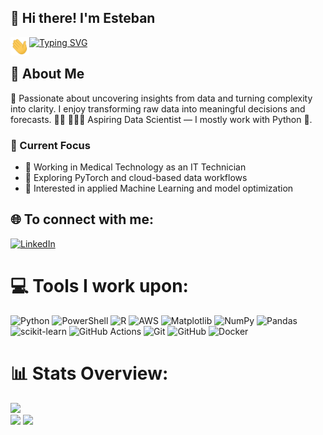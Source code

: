 ## 👋 Hi there! I'm Esteban

<img src="https://raw.githubusercontent.com/ABSphreak/ABSphreak/master/gifs/Hi.gif" width="30px" alt="wave" align="left"/>  


[![Typing SVG](https://readme-typing-svg.herokuapp.com?color=00FF00&vCenter=true&width=500&lines=Data+Science+Engineering+Student)](https://git.io/typing-svg)

## 💫 About Me

🔎 Passionate about uncovering insights from data and turning complexity into clarity. I enjoy transforming raw data into meaningful decisions and forecasts. 🚀💡
👨🏻‍💻 Aspiring Data Scientist — I mostly work with Python 🐍.

### 🎯 Current Focus

- 🔭 Working in Medical Technology as an IT Technician  
- 🌱 Exploring PyTorch and cloud-based data workflows  
- 🤖 Interested in applied Machine Learning and model optimization


## 🌐 To connect with me:
[![LinkedIn](https://img.shields.io/badge/LinkedIn-%230077B5.svg?logo=linkedin&logoColor=white)](https://linkedin.com/in/www.linkedin.com/in/esteban-rm) 

# 💻 Tools I work upon:
![Python](https://img.shields.io/badge/python-3670A0?style=for-the-badge&logo=python&logoColor=ffdd54) ![PowerShell](https://img.shields.io/badge/PowerShell-%235391FE.svg?style=for-the-badge&logo=powershell&logoColor=white) ![R](https://img.shields.io/badge/r-%23276DC3.svg?style=for-the-badge&logo=r&logoColor=white) ![AWS](https://img.shields.io/badge/AWS-%23FF9900.svg?style=for-the-badge&logo=amazon-aws&logoColor=white) ![Matplotlib](https://img.shields.io/badge/Matplotlib-%23ffffff.svg?style=for-the-badge&logo=Matplotlib&logoColor=black) ![NumPy](https://img.shields.io/badge/numpy-%23013243.svg?style=for-the-badge&logo=numpy&logoColor=white) ![Pandas](https://img.shields.io/badge/pandas-%23150458.svg?style=for-the-badge&logo=pandas&logoColor=white) ![scikit-learn](https://img.shields.io/badge/scikit--learn-%23F7931E.svg?style=for-the-badge&logo=scikit-learn&logoColor=white) ![GitHub Actions](https://img.shields.io/badge/github%20actions-%232671E5.svg?style=for-the-badge&logo=githubactions&logoColor=white) ![Git](https://img.shields.io/badge/git-%23F05033.svg?style=for-the-badge&logo=git&logoColor=white) ![GitHub](https://img.shields.io/badge/github-%23121011.svg?style=for-the-badge&logo=github&logoColor=white) ![Docker](https://img.shields.io/badge/docker-%230db7ed.svg?style=for-the-badge&logo=docker&logoColor=white)
# 📊 Stats Overview:
![](https://nirzak-streak-stats.vercel.app/?user=Est3banR&theme=dark&hide_border=false)<br/>
![](https://github-readme-stats.vercel.app/api/top-langs/?username=Est3banR&theme=dark&hide_border=false&include_all_commits=false&count_private=false&layout=compact)
![](https://github-profile-trophy.vercel.app/?username=Est3banR&theme=radical&no-frame=false&no-bg=true&margin-w=4)

